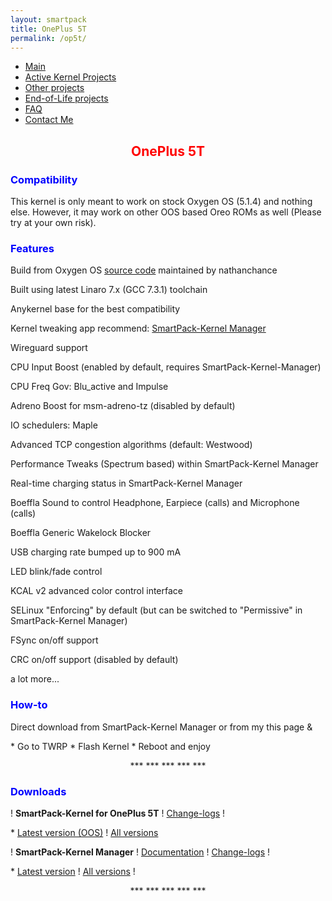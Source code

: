 ```yaml
---
layout: smartpack
title: OnePlus 5T
permalink: /op5t/
---
```


<style>
    tab1 { padding-left: 4em; }
</style>

* <a href="https://sunilpaulmathew.github.io/smartpack/">Main</a>
* <a href="https://sunilpaulmathew.github.io/kernel-projects/">Active Kernel Projects</a>
* <a href="https://sunilpaulmathew.github.io/others/">Other projects</a>
* <a href="https://sunilpaulmathew.github.io/end-of-life/">End-of-Life projects</a>
* <a href="https://sunilpaulmathew.github.io/faq/">FAQ</a>
* <a href="https://sunilpaulmathew.github.io/contact/">Contact Me</a>

<h2 style="color: red; text-align: center">OnePlus 5T</h2>

<h3 style="color: blue">Compatibility</h3>
<p>This kernel is only meant to work on stock Oxygen OS (5.1.4) and nothing else. However, it may work on other OOS based Oreo ROMs as well (Please try at your own risk).</p>

<h3 style="color: blue">Features</h3>

<p>Build from Oxygen OS <a href="https://github.com/android-linux-stable/op5/" target="_blank">source code</a> maintained by nathanchance</p>
<p>Built using latest Linaro 7.x (GCC 7.3.1) toolchain</p>
<p>Anykernel base for the best compatibility</p>
<p>Kernel tweaking app recommend: <a href="https://github.com/SmartPack/SmartPack-Kernel-Manager/wiki" target="_blank">SmartPack-Kernel Manager</a></p>
<p>Wireguard support</p>
<p>CPU Input Boost (enabled by default, requires SmartPack-Kernel-Manager)</p>
<p>CPU Freq Gov: Blu_active and Impulse</p>
<p>Adreno Boost for msm-adreno-tz (disabled by default)</p>
<p>IO schedulers: Maple</p>
<p>Advanced TCP congestion algorithms (default: Westwood)</p>
<p>Performance Tweaks (Spectrum based) within SmartPack-Kernel Manager</p>
<p>Real-time charging status in SmartPack-Kernel Manager</p>
<p>Boeffla Sound to control Headphone, Earpiece (calls) and Microphone (calls)</p>
<p>Boeffla Generic Wakelock Blocker</p>
<p>USB charging rate bumped up to 900 mA</p>
<p>LED blink/fade control</p>
<p>KCAL v2 advanced color control interface</p>
<p>SELinux "Enforcing" by default (but can be switched to "Permissive" in SmartPack-Kernel Manager)</p>
<p>FSync on/off support</p>
<p>CRC on/off support (disabled by default)</p>
<p>a lot more...</p>

<h3 style="color: blue">How-to</h3>
<p>Direct download from SmartPack-Kernel Manager or from my this page &</p>
* Go to TWRP
* Flash Kernel
* Reboot and enjoy

<p style="text-align: center;">*** *** *** *** ***</p>

<h3 style="color: blue">Downloads</h3>

<p>! <strong>SmartPack-Kernel for OnePlus 5T</strong> ! <a href="https://raw.githubusercontent.com/SmartPack/SmartPack-Kernel-Project_OP5T/Oreo/change-logs.md" target="_blank">Change-logs</a> !</p>
* <a href="https://github.com/SmartPack/SmartPack-Kernel-Project_OP5T/blob/Oreo/kernel-release/SmartPack-Kernel-dumpling.zip?raw=true">Latest version (OOS)</a> ! <a href="https://androidfilehost.com/?w=files&flid=281037" target="_blank">All versions</a>

<p>! <strong>SmartPack-Kernel Manager</strong> ! <a href="https://github.com/SmartPack/SmartPack-Kernel-Manager/wiki" target="_blank">Documentation</a> ! <a href="https://raw.githubusercontent.com/SmartPack/SmartPack-Kernel-Manager/master/change-logs.md" target="_blank">Change-logs</a> !</p>
* <a href="https://github.com/SmartPack/SmartPack-Kernel-Manager/blob/master/download/com.smartpack.kernelmanager.apk?raw=true" target="_blank">Latest version</a> ! <a href="https://github.com/SmartPack/SmartPack-Kernel-Manager/releases/" target="_blank">All versions</a> !

<p style="text-align: center;">*** *** *** *** ***</p>
